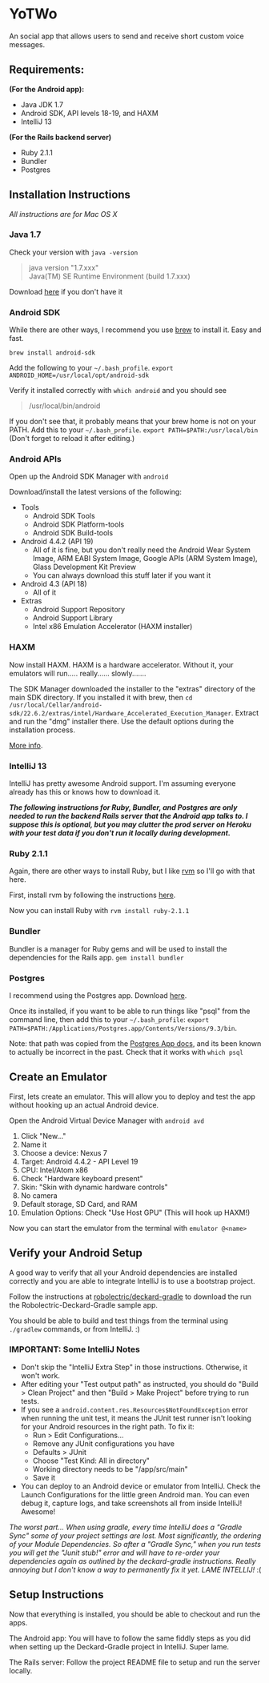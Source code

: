# YoTWo

An social app that allows users to send and receive short custom voice messages.


Requirements:
----------------------

**(For the Android app):**

* Java JDK 1.7
* Android SDK, API levels 18-19, and HAXM
* IntelliJ 13

**(For the Rails backend server)**

* Ruby 2.1.1
* Bundler
* Postgres

Installation Instructions
-----------------------

_All instructions are for Mac OS X_

### Java 1.7
Check your version with `java -version`

> java version "1.7.xxx" <br>
> Java(TM) SE Runtime Environment (build 1.7.xxx)

Download [here](http://www.oracle.com/technetwork/java/javase/downloads/jdk7-downloads-1880260.html) if you don't have it

### Android SDK
While there are other ways, I recommend you use [brew](http://brew.sh/) to install it. Easy and fast.

`brew install android-sdk`

Add the following to your `~/.bash_profile`. `export ANDROID_HOME=/usr/local/opt/android-sdk`

Verify it installed correctly with `which android` and you should see
> /usr/local/bin/android

If you don't see that, it probably means that your brew home is not on your PATH. Add this to your `~/.bash_profile`. 
`export PATH=$PATH:/usr/local/bin` (Don't forget to reload it after editing.)

### Android APIs
Open up the Android SDK Manager with `android`

Download/install the latest versions of the following:

* Tools
    * Android SDK Tools
    * Android SDK Platform-tools
    * Android SDK Build-tools
* Android 4.4.2 (API 19)
    * All of it is fine, but you don't really need the Android Wear System Image, ARM EABI System Image, Google APIs (ARM System Image), Glass Development Kit Preview
    * You can always download this stuff later if you want it
* Android 4.3 (API 18)
    * All of it
* Extras
    * Android Support Repository
    * Android Support Library
    * Intel x86 Emulation Accelerator (HAXM installer)

### HAXM
Now install HAXM. HAXM is a hardware accelerator. Without it, your emulators will run..... really...... slowly.......

The SDK Manager downloaded the installer to the "extras" directory of the main SDK directory. If you installed it 
with brew, then `cd /usr/local/Cellar/android-sdk/22.6.2/extras/intel/Hardware_Accelerated_Execution_Manager`. Extract 
and run the "dmg" installer there. Use the default options during the installation process.

[More info](https://software.intel.com/en-us/android/articles/installation-instructions-for-intel-hardware-accelerated-execution-manager-mac-os-x).

### IntelliJ 13
IntelliJ has pretty awesome Android support. I'm assuming everyone already has this or knows how to download it.

_**The following instructions for Ruby, Bundler, and Postgres are only needed to run the backend Rails server that the 
Android app talks to. I suppose this is optional, but you may clutter the prod server on Heroku with your test data if you don't run it locally during development.**_

### Ruby 2.1.1
Again, there are other ways to install Ruby, but I like [rvm](https://rvm.io) so I'll go with that here.

First, install rvm by following the instructions [here](https://rvm.io/rvm/install).

Now you can install Ruby with `rvm install ruby-2.1.1`

### Bundler
Bundler is a manager for Ruby gems and will be used to install the dependencies for the Rails app. `gem install bundler`

### Postgres
I recommend using the Postgres app. Download [here](http://postgresapp.com/).

Once its installed, if you want to be able to run things like "psql" from the command line, then add this to 
your `~/.bash_profile`: `export PATH=$PATH:/Applications/Postgres.app/Contents/Versions/9.3/bin`.

Note: that path was copied from the [Postgres App docs](http://postgresapp.com/documentation/cli-tools.html), and its 
been known to actually be incorrect in the past. Check that it works with `which psql`


Create an Emulator
--------------------------------
First, lets create an emulator. This will allow you to deploy and test the app without hooking up an actual Android device.

Open the Android Virtual Device Manager with `android avd`

1. Click "New..."
2. Name it
3. Choose a device: Nexus 7
4. Target: Android 4.4.2 - API Level 19
5. CPU: Intel/Atom x86
6. Check "Hardware keyboard present"
7. Skin: "Skin with dynamic hardware controls"
8. No camera
9. Default storage, SD Card, and RAM
10. Emulation Options: Check "Use Host GPU" (This will hook up HAXM!)

Now you can start the emulator from the terminal with `emulator @<name>` 


Verify your Android Setup
------------------------------------
A good way to verify that all your Android dependencies are installed correctly and you are able to integrate IntelliJ is to use a bootstrap project.

Follow the instructions at [robolectric/deckard-gradle](https://github.com/robolectric/deckard-gradle) to download the 
run the Robolectric-Deckard-Gradle sample app.

You should be able to build and test things from the terminal using `./gradlew` commands, or from IntelliJ. :)

### IMPORTANT: Some IntelliJ Notes

* Don't skip the "IntelliJ Extra Step" in those instructions. Otherwise, it won't work.
* After editing your "Test output path" as instructed, you should do "Build > Clean Project" and then "Build > Make Project" before trying to run tests.
* If you see a `android.content.res.Resources$NotFoundException` error when running the unit test, it means the JUnit 
test runner isn't looking for your Android resources in the right path. To fix it:
    * Run > Edit Configurations...
    * Remove any JUnit configurations you have
    * Defaults > JUnit
    * Choose "Test Kind: All in directory"
    * Working directory needs to be "<your project path>/app/src/main"
    * Save it
* You can deploy to an Android device or emulator from IntelliJ. Check the Launch Configurations for the little green Android
man. You can even debug it, capture logs, and take screenshots all from inside IntelliJ! Awesome!

_The worst part... When using gradle, every time IntelliJ does a "Gradle Sync" some of your project settings are lost. Most significantly,
 the ordering of your Module Dependencies. So after a "Gradle Sync," when you run tests you will get the "Junit stub!" error
 and will have to re-order your dependencies again as outlined by the deckard-gradle instructions. Really annoying but 
 I don't know a way to permanently fix it yet. LAME INTELLIJ!_ :(


Setup Instructions
---------------------------------
Now that everything is installed, you should be able to checkout and run the apps.

The Android app: <github url once we change the name>
You will have to follow the same fiddly steps as you did when setting up the Deckard-Gradle project in IntelliJ. Super lame.

The Rails server: <github url once we change the name>
Follow the project README file to setup and run the server locally.